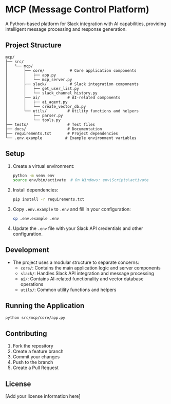# MCP (Message Control Platform)

A Python-based platform for Slack integration with AI capabilities, providing intelligent message processing and response generation.

## Project Structure

```
mcp/
├── src/
│   └── mcp/
│       ├── core/           # Core application components
│       │   ├── app.py
│       │   └── mcp_server.py
│       ├── slack/          # Slack integration components
│       │   ├── get_user_list.py
│       │   └── slack_channel_history.py
│       ├── ai/            # AI-related components
│       │   ├── ai_agent.py
│       │   └── create_vector_db.py
│       └── utils/         # Utility functions and helpers
│           ├── parser.py
│           └── tools.py
├── tests/                 # Test files
├── docs/                  # Documentation
├── requirements.txt       # Project dependencies
└── .env.example          # Example environment variables
```

## Setup

1. Create a virtual environment:
   ```bash
   python -m venv env
   source env/bin/activate  # On Windows: env\Scripts\activate
   ```

2. Install dependencies:
   ```bash
   pip install -r requirements.txt
   ```

3. Copy `.env.example` to `.env` and fill in your configuration:
   ```bash
   cp .env.example .env
   ```

4. Update the `.env` file with your Slack API credentials and other configuration.

## Development

- The project uses a modular structure to separate concerns:
  - `core/`: Contains the main application logic and server components
  - `slack/`: Handles Slack API integration and message processing
  - `ai/`: Contains AI-related functionality and vector database operations
  - `utils/`: Common utility functions and helpers

## Running the Application

```bash
python src/mcp/core/app.py
```

## Contributing

1. Fork the repository
2. Create a feature branch
3. Commit your changes
4. Push to the branch
5. Create a Pull Request

## License

[Add your license information here]

